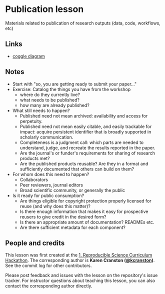 # Publication lesson
Materials related to publication of research outputs (data, code, workflows, etc)

## Links

* [coggle diagram](https://coggle.it/diagram/54886415722e095e0afe1483)

## Notes

* Start with "so, you are getting ready to submit your paper..."
* Exercise: Catalog the things you have from the workshop
  * where do they currently live?
  * what needs to be published?
  * how many are already published?
* What still needs to happen?
  * Published need not mean archived: availability and access for
    perpetuity.
  * Published need not mean easily citable, and easily trackable for
    impact: acquire persistent identifier that is broadly supported in
    scholarly communication.
  * Completeness is a judgment call: which parts are needed to
    understand, judge, and recreate the results reported in the paper.
  * Are the journal's or funder's requirements for sharing of research
    products met?
  * Are the published products reusable? Are they in a format and
    sufficiently documented that others can build on them?
* For whom does this need to happen?
  * Collaborators
  * Peer reviewers, journal editors
  * Broad scientific community, or generally the public
* Is it ready for public consumption?
  * Are things eligible for copyright protection properly licensed for reuse
    (and why does this matter)?
  * Is there enough information that makes it easy for prospective
    reusers to give credit in the desired form?
  * Is there an appropriate amount of documentation? READMEs etc.
  * Are there sufficient metadata for each component?

## People and credits

This lesson was first created at the [1. Reproducible Science Curriculum Hackathon]. The corresponding author is **Karen Cranston ([@kcranston])**. See the commit log for other contributors.

Please post feedback and issues with the lesson on the repository's issue tracker. For instructor questions about teaching this lesson, you can also contact the corresponding author directly.

[@kcranston]: http://github.com/kcranston
[1. Reproducible Science Curriculum Hackathon]: https://github.com/Reproducible-Science-Curriculum/Reproducible-Science-Hackathon-Dec-08-2014
